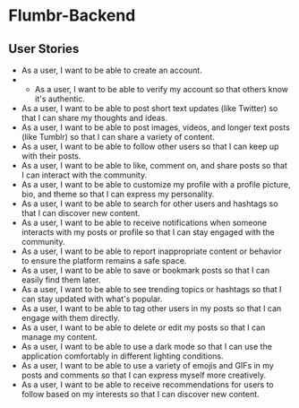 # Flumbr-Backend


## User Stories

- As a user, I want to be able to create an account.
- - As a user, I want to be able to verify my account so that others know it's authentic.
- As a user, I want to be able to post short text updates (like Twitter) so that I can share my thoughts and ideas.
- As a user, I want to be able to post images, videos, and longer text posts (like Tumblr) so that I can share a variety of content.
- As a user, I want to be able to follow other users so that I can keep up with their posts.
- As a user, I want to be able to like, comment on, and share posts so that I can interact with the community.
- As a user, I want to be able to customize my profile with a profile picture, bio, and theme so that I can express my personality.
- As a user, I want to be able to search for other users and hashtags so that I can discover new content.
- As a user, I want to be able to receive notifications when someone interacts with my posts or profile so that I can stay engaged with the community.
- As a user, I want to be able to report inappropriate content or behavior to ensure the platform remains a safe space.
- As a user, I want to be able to save or bookmark posts so that I can easily find them later.
- As a user, I want to be able to see trending topics or hashtags so that I can stay updated with what's popular.
- As a user, I want to be able to tag other users in my posts so that I can engage with them directly.
- As a user, I want to be able to delete or edit my posts so that I can manage my content.
- As a user, I want to be able to use a dark mode so that I can use the application comfortably in different lighting conditions.
- As a user, I want to be able to use a variety of emojis and GIFs in my posts and comments so that I can express myself more creatively.
- As a user, I want to be able to receive recommendations for users to follow based on my interests so that I can discover new content.
